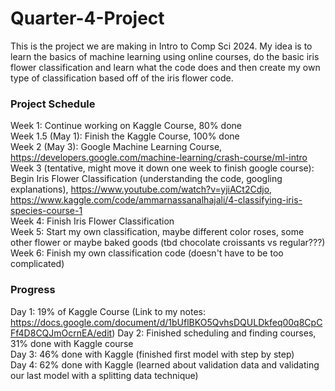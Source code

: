 # Quarter-4-Project
This is the project we are making in Intro to Comp Sci 2024.
My idea is to learn the basics of machine learning using online courses, do the basic iris flower classification and learn what the code does and then create my own type of classification based off of the iris flower code. 

### Project Schedule

Week 1: Continue working on Kaggle Course, 80% done  
Week 1.5 (May 1): Finish the Kaggle Course, 100% done  
Week 2 (May 3): Google Machine Learning Course, https://developers.google.com/machine-learning/crash-course/ml-intro  
Week 3 (tentative, might move it down one week to finish google course): Begin Iris Flower Classification (understanding the code, googling explanations), https://www.youtube.com/watch?v=yjiACt2Cdjo, https://www.kaggle.com/code/ammarnassanalhajali/4-classifying-iris-species-course-1  
Week 4: Finish Iris Flower Classification   
Week 5: Start my own classification, maybe different color roses, some other flower or maybe baked goods (tbd chocolate croissants vs regular???)  
Week 6: Finish my own classification code (doesn't have to be too complicated)  



### Progress

Day 1: 19% of Kaggle Course (Link to my notes: https://docs.google.com/document/d/1bUflBKO5QvhsDQULDkfeq00q8CpCFf4D8CQJmOcrnEA/edit)
Day 2: Finished scheduling and finding courses, 31% done with Kaggle course  
Day 3: 46% done with Kaggle (finished first model with step by step)  
Day 4: 62% done with Kaggle (learned about validation data and validating our last model with a splitting data technique)
